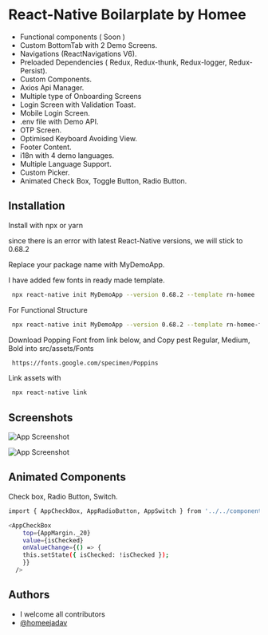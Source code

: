# React-Native Boilarplate by Homee

- Functional components ( Soon )
- Custom BottomTab with 2 Demo Screens.
- Navigations (ReactNavigations V6).
- Preloaded Dependencies ( Redux, Redux-thunk, Redux-logger, Redux-Persist).
- Custom Components.
- Axios Api Manager.
- Multiple type of Onboarding Screens
- Login Screen with Validation Toast.
- Mobile Login Screen.
- .env file with Demo API.
- OTP Screen.
- Optimised Keyboard Avoiding View.
- Footer Content.
- i18n with 4 demo languages.
- Multiple Language Support.
- Custom Picker.
- Animated Check Box, Toggle Button, Radio Button.

## Installation

Install with npx or yarn

since there is an error with latest React-Native versions, we will stick to 0.68.2

Replace your package name with MyDemoApp.

I have added few fonts in ready made template.

```bash
 npx react-native init MyDemoApp --version 0.68.2 --template rn-homee
```

For Functional Structure

```bash
 npx react-native init MyDemoApp --version 0.68.2 --template rn-homee-functional
```

Download Popping Font from link below, and Copy pest Regular, Medium, Bold into src/assets/Fonts

```bash
 https://fonts.google.com/specimen/Poppins
```

Link assets with

```bash
 npx react-native link
```

## Screenshots

![App Screenshot](https://i.paste.pics/f765c986b0d5bd45d82516185b94f777.png)

![App Screenshot](https://i.paste.pics/951a9cc4a95476e4dbcc3d9d5328cdf9.png)

## Animated Components

Check box, Radio Button, Switch.

```bash
import { AppCheckBox, AppRadioButton, AppSwitch } from '../../components/Custom';

<AppCheckBox
	top={AppMargin._20}
	value={isChecked}
	onValueChange={() => {
	this.setState({ isChecked: !isChecked });
    }}
  />
```

## Authors

- I welcome all contributors
- [@homeejadav](https://www.github.com/homeejadav)
